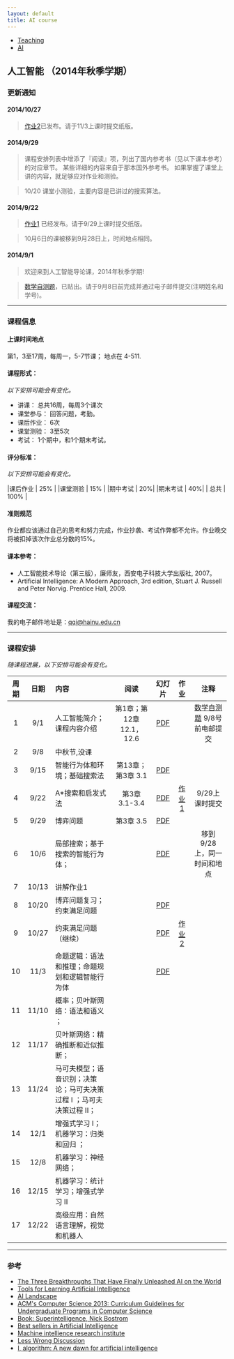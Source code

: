 ```yaml
---
layout: default
title: AI course
---
```


<ul class="breadcrumb"><li><a href="/teaching/">Teaching</a> <span class="divider"></span></li><li><a href="/teaching/AI/">AI</a> <span class="divider"></span></li> </ul>

## 人工智能 （2014年秋季学期）

### 更新通知

#### 2014/10/27

> [作业2](HW2.pdf)已发布。请于11/3上课时提交纸版。

#### 2014/9/29

> 课程安排列表中增添了『阅读』项，列出了国内参考书（见以下课本参考）的对应章节。
> 某些详细的内容来自于那本国外参考书。
> 如果掌握了课堂上讲的内容，就足够应对作业和测验。

> 10/20 课堂小测验，主要内容是已讲过的搜索算法。 
 

#### 2014/9/22

> [作业1](HW1.pdf) 已经发布。请于9/29上课时提交纸版。

> 10月6日的课被移到9月28日上，时间地点相同。

#### 2014/9/1

> 欢迎来到人工智能导论课，2014年秋季学期!

> [数学自测题](math_test.pdf)，已贴出。请于9月8日前完成并通过电子邮件提交(注明姓名和学号)。


------

### 课程信息

#### 上课时间地点
第1，3至17周，每周一，5-7节课； 地点在 4-511.

#### 课程形式：
*以下安排可能会有变化。*

  - 讲课： 总共16周，每周3个课次
  - 课堂参与： 回答问题，考勤。
  - 课后作业： 6次
  - 课堂测验： 3至5次
  - 考试： 1个期中，和1个期末考试。

#### 评分标准：
*以下安排可能会有变化。*

|课后作业 | 25% |
|课堂测验 | 15% |
|期中考试 | 20%|
|期末考试 | 40%| 
| 总共 | 100% |
  
#### 准则规范
作业都应该通过自己的思考和努力完成，作业抄袭、考试作弊都不允许。作业晚交将被扣掉该次作业总分数的15%。

#### 课本参考：
  - 人工智能技术导论（第三版），廉师友，西安电子科技大学出版社, 2007。<br />
  - Artificial Intelligence: A Modern Approach, 3rd edition, Stuart J. Russell and Peter Norvig. Prentice Hall, 2009.
  
#### 课程交流：
我的电子邮件地址是：qqi@hainu.edu.cn

------

### 课程安排
*随课程进展，以下安排可能会有变化。*

| 周期       |日期      |  内容    | 阅读 |幻灯片  |作业     |  注释    |
|:---------:|:-------:|:---------|:--------:|:------:|:------:|:--------:|
|  1      | 9/1   | 人工智能简介；课程内容介绍    | 第1章；第12章 12.1，12.6 |[PDF](lecture01_introduction.pdf)   |     |  [数学自测题](math_test.pdf)  9/8号前电邮提交        |
|  2      | 9/8   | 中秋节,没课                          |  |  |    |    |
|  3      | 9/15  | 智能行为体和环境；基础搜索法   | 第13章；第3章 3.1 |[PDF](lecture02_PDF.pdf)  |    |   |
|  4      | 9/22  | A*搜索和启发式法 | 第3章 3.1-3.4  | [PDF](lecture03_PDF.pdf)   | [作业1](HW1.pdf)   | 9/29上课时提交  |
|  5      | 9/29  | 博弈问题         | 第3章 3.5  |[PDF](lecture05.pdf)  |    |   |
|  6      | 10/6  | 局部搜索；基于搜索的智能行为体；   |  | [PDF](lecture04.pdf)   |    | 移到9/28上，同一时间和地点  |
|  7      | 10/13 | 讲解作业1                 |   |    |   |  |
|  8      | 10/20 | 博弈问题复习；约束满足问题  |   | [PDF](lecture06.pdf)   |   | |
|  9      | 10/27 | 约束满足问题（继续）   |   | [PDF](lecture07.pdf)   | [作业2](HW2.pdf)  | |
|  10     | 11/3  | 命题逻辑：语法和推理；命题规划和逻辑智能行为体        |   | [PDF](lecture08.pdf)   |   | |
|  11     | 11/10 |  概率；贝叶斯网络：语法和语义 ；    |   |    |   | |
|  12     | 11/17 |  贝叶斯网络：精确推断和近似推断；  |   |    |   | |
|  13     | 11/24 | 马可夫模型；语音识别；决策论；马可夫决策过程 I ；马可夫决策过程 II；         |   |    |   | |
|  14     | 12/1  | 增强式学习 I；机器学习：归类和回归 ；           |   |    |   | |
|  15     | 12/8  | 机器学习：神经网络；           |   |    |   | |
|  16     | 12/15 | 机器学习：统计学习；增强式学习 II               |   |    |   | |
|  17     | 12/22 | 高级应用：自然语言理解，视觉和机器人   |   |    |   | |


------

### 参考

- [The Three Breakthroughs That Have Finally Unleashed AI on the World](http://www.wired.com/2014/10/future-of-artificial-intelligence)
- [Tools for Learning Artificial Intelligence](http://www.aispace.org/index.shtml)
- [AI Landscape](http://www.aaai.org/AILandscape)
- [ACM's Computer Science 2013: Curriculum Guidelines for Undergraduate Programs in Computer Science](http://www.acm.org/education/CS2013-final-report.pdf)
- [Book: Superintelligence, Nick Bostrom](http://www.amazon.com/gp/product/0199678111?tag=viglink20784-20&pldnSite=1)
- [Best sellers in Artificial Intelligence](http://www.amazon.com/gp/bestsellers/books/491300/ref=zg_b_bs_491300_1)
- [Machine intellience research institute](http://intelligence.org)
- [Less Wrong Discussion](http://lesswrong.com/r/discussion/)
- [I, algorithm: A new dawn for artificial intelligence](http://www.cs.washington.edu/news/TheNewAI_NewScientist.pdf)


